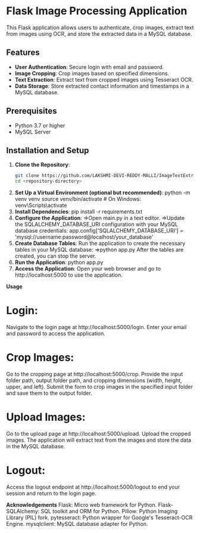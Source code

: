 # Flask Image Processing Application

This Flask application allows users to authenticate, crop images, extract text from images using OCR, and store the extracted data in a MySQL database.

## Features

- **User Authentication**: Secure login with email and password.
- **Image Cropping**: Crop images based on specified dimensions.
- **Text Extraction**: Extract text from cropped images using Tesseract OCR.
- **Data Storage**: Store extracted contact information and timestamps in a MySQL database.

## Prerequisites

- Python 3.7 or higher
- MySQL Server

## Installation and Setup

1. **Clone the Repository**:
   ```bash
   git clone https://github.com/LAKSHMI-DEVI-REDDY-MALLI/ImageTextExtractor
   cd <repository-directory>
2. **Set Up a Virtual Environment (optional but recommended)**:
     python -m venv venv
    source venv/bin/activate  # On Windows: venv\Scripts\activate
3. **Install Dependencies**:
   pip install -r requirements.txt
4. **Configure the Application**:
   =>Open main.py in a text editor.
   =>Update the SQLALCHEMY_DATABASE_URI configuration with your MySQL database credentials:
   app.config['SQLALCHEMY_DATABASE_URI'] = 'mysql://username:password@localhost/your_database'
5. **Create Database Tables**:
   Run the application to create the necessary tables in your MySQL database:
   =>python app.py
   After the tables are created, you can stop the server.
6. **Run the Application**:
   python app.py
7. **Access the Application**:
   Open your web browser and go to http://localhost:5000 to use the application.

**Usage**
# Login:

Navigate to the login page at http://localhost:5000/login.
Enter your email and password to access the application.
# Crop Images:

Go to the cropping page at http://localhost:5000/crop.
Provide the input folder path, output folder path, and cropping dimensions (width, height, upper, and left).
Submit the form to crop images in the specified input folder and save them to the output folder.
# Upload Images:

Go to the upload page at http://localhost:5000/upload.
Upload the cropped images.
The application will extract text from the images and store the data in the MySQL database.
# Logout:

Access the logout endpoint at http://localhost:5000/logout to end your session and return to the login page.

**Acknowledgements**
Flask: Micro web framework for Python.
Flask-SQLAlchemy: SQL toolkit and ORM for Python.
Pillow: Python Imaging Library (PIL) fork.
pytesseract: Python wrapper for Google's Tesseract-OCR Engine.
mysqlclient: MySQL database adapter for Python.